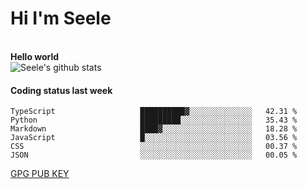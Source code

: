 <h1>Hi I'm Seele</h1>
<br>
<b> Hello world</b>
<br>
<img src="https://github-readme-stats-eight-jade.vercel.app/api?username=Seele0oO&show_icons=true&icon_color=0366d6&bg_color=ffffff&hide_title=true&hide=contribs&include_all_commits=true" alt="Seele's github stats"/>
<br>

<h4>Coding status last week </h4>

<!--START_SECTION:waka-->

```text
TypeScript                   ██████████▓░░░░░░░░░░░░░░   42.31 %
Python                       █████████░░░░░░░░░░░░░░░░   35.43 %
Markdown                     ████▓░░░░░░░░░░░░░░░░░░░░   18.28 %
JavaScript                   █░░░░░░░░░░░░░░░░░░░░░░░░   03.56 %
CSS                          ░░░░░░░░░░░░░░░░░░░░░░░░░   00.37 %
JSON                         ░░░░░░░░░░░░░░░░░░░░░░░░░   00.05 %
```

<!--END_SECTION:waka-->



[GPG PUB KEY](https://keys.openpgp.org/vks/v1/by-fingerprint/3FCE91BF5B9666B55B67213C4C57B7824A5B6680)

